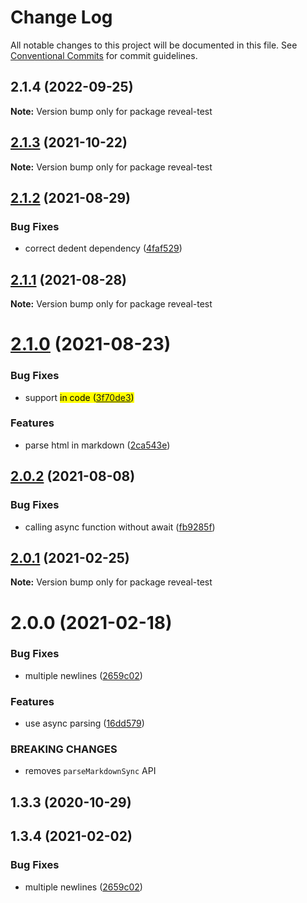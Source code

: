 # Change Log

All notable changes to this project will be documented in this file.
See [Conventional Commits](https://conventionalcommits.org) for commit guidelines.

## 2.1.4 (2022-09-25)

**Note:** Version bump only for package reveal-test





## [2.1.3](https://github.com/dvirtz/reveal-compiler-explorer/compare/reveal-test@2.1.2...reveal-test@2.1.3) (2021-10-22)

**Note:** Version bump only for package reveal-test





## [2.1.2](https://github.com/dvirtz/reveal-compiler-explorer/compare/reveal-test@2.1.1...reveal-test@2.1.2) (2021-08-29)


### Bug Fixes

* correct dedent dependency ([4faf529](https://github.com/dvirtz/reveal-compiler-explorer/commit/4faf52939ad0f3bb0cfbdccf42e7dd2021fc575a))





## [2.1.1](https://github.com/dvirtz/reveal-compiler-explorer/compare/reveal-test@2.1.0...reveal-test@2.1.1) (2021-08-28)

**Note:** Version bump only for package reveal-test





# [2.1.0](https://github.com/dvirtz/reveal-compiler-explorer/compare/reveal-test@2.0.2...reveal-test@2.1.0) (2021-08-23)


### Bug Fixes

* support <mark> in code ([3f70de3](https://github.com/dvirtz/reveal-compiler-explorer/commit/3f70de32d152ea5c3445ea9cc7d03203c5945cb1))


### Features

* parse html in markdown ([2ca543e](https://github.com/dvirtz/reveal-compiler-explorer/commit/2ca543e6552dddcc57beeceb9930f556bc4e2cc5))





## [2.0.2](https://github.com/dvirtz/reveal-compiler-explorer/compare/reveal-test@2.0.1...reveal-test@2.0.2) (2021-08-08)


### Bug Fixes

* calling async function without await ([fb9285f](https://github.com/dvirtz/reveal-compiler-explorer/commit/fb9285fae6fd1817b8d1da3b61da6497f3165ece))





## [2.0.1](https://github.com/dvirtz/reveal-compiler-explorer/compare/reveal-test@2.0.0...reveal-test@2.0.1) (2021-02-25)

**Note:** Version bump only for package reveal-test





# 2.0.0 (2021-02-18)


### Bug Fixes

* multiple newlines ([2659c02](https://github.com/dvirtz/reveal-compiler-explorer/commit/2659c020d68e4438716d3c9443b848d951927c4e))


### Features

* use async parsing ([16dd579](https://github.com/dvirtz/reveal-compiler-explorer/commit/16dd579d1e075c9e45389a2ef4f099db64dcccc1))


### BREAKING CHANGES

* removes `parseMarkdownSync` API



## 1.3.3 (2020-10-29)





## 1.3.4 (2021-02-02)


### Bug Fixes

* multiple newlines ([2659c02](https://github.com/dvirtz/reveal-compiler-explorer/commit/2659c020d68e4438716d3c9443b848d951927c4e))
